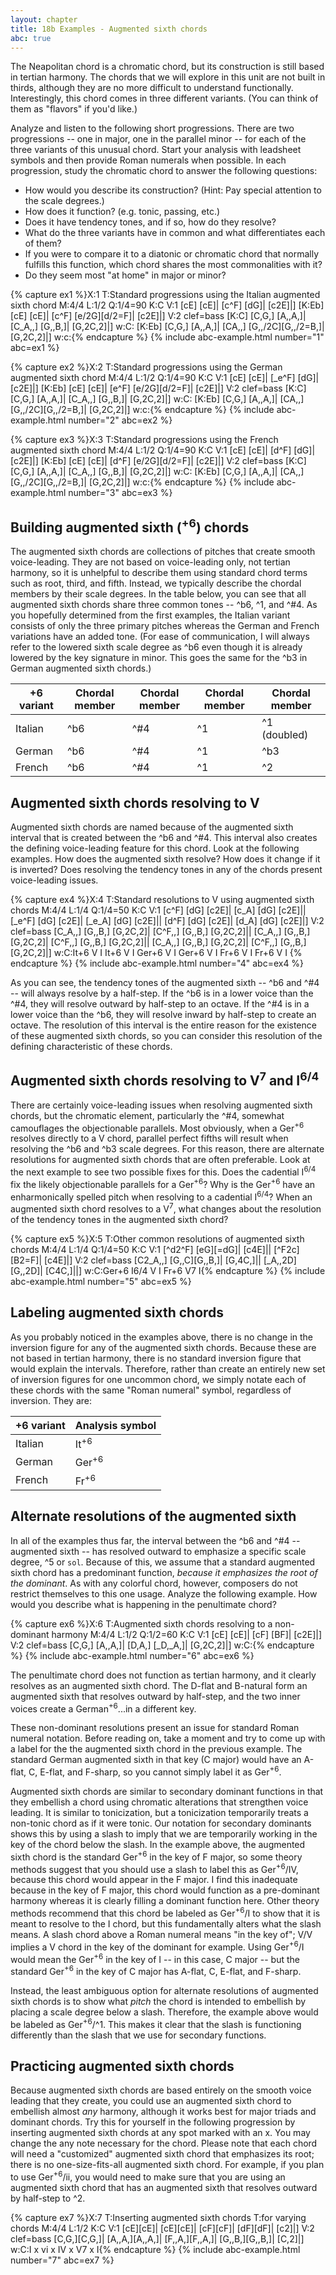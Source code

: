 ```yaml
---
layout: chapter
title: 18b Examples - Augmented sixth chords
abc: true
---
```


The Neapolitan chord is a chromatic chord, but its construction is still based in tertian harmony. The chords that we will explore in this unit are not built in thirds, although they are no more difficult to understand functionally. Interestingly, this chord comes in three different variants. (You can think of them as "flavors" if you'd like.) 

Analyze and listen to the following short progressions. There are two progressions -- one in major, one in the parallel minor -- for each of the three variants of this unusual chord. Start your analysis with leadsheet symbols and then provide Roman numerals when possible. In each progression, study the chromatic chord to answer the following questions:
- How would you describe its construction? (Hint: Pay special attention to the scale degrees.) 
- How does it function? (e.g. tonic, passing, etc.) 
- Does it have tendency tones, and if so, how do they resolve? 
- What do the three variants have in common and what differentiates each of them? 
- If you were to compare it to a diatonic or chromatic chord that normally fulfills this function, which chord shares the most commonalities with it? 
- Do they seem most "at home" in major or minor?

{% capture ex1 %}X:1
T:Standard progressions using the Italian augmented sixth chord
M:4/4
L:1/2
Q:1/4=90
K:C
V:1
[cE] [cE]| [c^F] [dG]| [c2E]|]
[K:Eb] [cE] [cE]| [c^F] [e/2G][d/2=F]| [c2E]|]
V:2 clef=bass
[K:C] [C,G,] [A,,A,]| [C_A,,] [G,,B,]| [G,2C,2]|]
w:C:
[K:Eb] [C,G,] [A,,A,]| [CA,,] [G,,/2C][G,,/2=B,]| [G,2C,2]|]
w:c:{% endcapture %}
{% include abc-example.html number="1" abc=ex1 %}

{% capture ex2 %}X:2
T:Standard progressions using the German augmented sixth chord
M:4/4
L:1/2
Q:1/4=90
K:C
V:1
[cE] [cE]| [_e^F] [dG]| [c2E]|]
[K:Eb] [cE] [cE]| [e^F] [e/2G][d/2=F]| [c2E]|]
V:2 clef=bass
[K:C] [C,G,] [A,,A,]| [C_A,,] [G,,B,]| [G,2C,2]|]
w:C:
[K:Eb] [C,G,] [A,,A,]| [CA,,] [G,,/2C][G,,/2=B,]| [G,2C,2]|]
w:c:{% endcapture %}
{% include abc-example.html number="2" abc=ex2 %}

{% capture ex3 %}X:3
T:Standard progressions using the French augmented sixth chord
M:4/4
L:1/2
Q:1/4=90
K:C
V:1
[cE] [cE]| [d^F] [dG]| [c2E]|]
[K:Eb] [cE] [cE]| [d^F] [e/2G][d/2=F]| [c2E]|]
V:2 clef=bass
[K:C] [C,G,] [A,,A,]| [C_A,,] [G,,B,]| [G,2C,2]|]
w:C:
[K:Eb] [C,G,] [A,,A,]| [CA,,] [G,,/2C][G,,/2=B,]| [G,2C,2]|]
w:c:{% endcapture %}
{% include abc-example.html number="3" abc=ex3 %}

## Building augmented sixth (<sup>+6</sup>) chords

The augmented sixth chords are collections of pitches that create smooth voice-leading. They are not based on voice-leading only, not tertian harmony, so it is unhelpful to describe them using standard chord terms such as root, third, and fifth. Instead, we typically describe the chordal members by their scale degrees. In the table below, you can see that all augmented sixth chords share three common tones -- ^b6, ^1, and ^#4. As you hopefully determined from the first examples, the Italian variant consists of only the three primary pitches whereas the German and French variations have an added tone. (For ease of communication, I will always refer to the lowered sixth scale degree as ^b6 even though it is already lowered by the key signature in minor. This goes the same for the ^b3 in German augmented sixth chords.)

+6 variant | Chordal member | Chordal member | Chordal member | Chordal member | 
 --- | --- | --- | --- | ---
Italian | ^b6 | ^#4 | ^1 | ^1 (doubled)
German | ^b6 | ^#4 | ^1 | ^b3
French | ^b6 | ^#4 | ^1 | ^2

## Augmented sixth chords resolving to V

Augmented sixth chords are named because of the augmented sixth interval that is created between the ^b6 and ^#4. This interval also creates the defining voice-leading feature for this chord. Look at the following examples. How does the augmented sixth resolve? How does it change if it is inverted? Does resolving the tendency tones in any of the chords present voice-leading issues.

{% capture ex4 %}X:4
T:Standard resolutions to V using augmented sixth chords
M:4/4
L:1/4
Q:1/4=50
K:C
V:1
[c^F] [dG] [c2E]| [c_A] [dG] [c2E]|| [_e^F] [dG] [c2E]| [_e_A] [dG] [c2E]|| [d^F] [dG] [c2E]| [d_A] [dG] [c2E]|]
V:2 clef=bass
[C_A,,] [G,,B,] [G,2C,2]| [C^F,,] [G,,B,] [G,2C,2]|| [C_A,,] [G,,B,] [G,2C,2]| [C^F,,] [G,,B,] [G,2C,2]|| [C_A,,] [G,,B,] [G,2C,2]| [C^F,,] [G,,B,] [G,2C,2]|]
w:C:It+6 V I It+6 V I Ger+6 V I Ger+6 V I Fr+6 V I Fr+6 V I
{% endcapture %}
{% include abc-example.html number="4" abc=ex4 %}

As you can see, the tendency tones of the augmented sixth -- ^b6 and ^#4 -- will always resolve by a half-step. If the ^b6 is in a lower voice than the ^#4, they will resolve outward by half-step to an octave. If the ^#4 is in a lower voice than the ^b6, they will resolve inward by half-step to create an octave. The resolution of this interval is the entire reason for the existence of these augmented sixth chords, so you can consider this resolution of the defining characteristic of these chords.

## Augmented sixth chords resolving to V<sup>7</sup> and I<sup>6/4</sup>

There are certainly voice-leading issues when resolving augmented sixth chords, but the chromatic element, particularly the ^#4, somewhat camouflages the objectionable parallels. Most obviously, when a Ger<sup>+6</sup> resolves directly to a V chord, parallel perfect fifths will result when resolving the ^b6 and ^b3 scale degrees. For this reason, there are alternate resolutions for augmented sixth chords that are often preferable. Look at the next example to see two possible fixes for this. Does the cadential I<sup>6/4</sup> fix the likely objectionable parallels for a Ger<sup>+6</sup>? Why is the Ger<sup>+6</sup> have an enharmonically spelled pitch when resolving to a cadential I<sup>6/4</sup>? When an augmented sixth chord resolves to a V<sup>7</sup>, what changes about the resolution of the tendency tones in the augmented sixth chord?

{% capture ex5 %}X:5
T:Other common resolutions of augmented sixth chords
M:4/4
L:1/4
Q:1/4=50
K:C
V:1
[^d2^F] [eG][=dG]| [c4E]|| [^F2c] [B2=F]| [c4E]|]
V:2 clef=bass
[C2_A,,] [G,,C][G,,B,]| [G,4C,]|| [_A,,2D] [G,,2D]| [C4C,]||]
w:C:Ger+6 I6/4 V I Fr+6 V7 I{% endcapture %}
{% include abc-example.html number="5" abc=ex5 %}

## Labeling augmented sixth chords

As you probably noticed in the examples above, there is no change in the inversion figure for any of the augmented sixth chords. Because these are not based in tertian harmony, there is no standard inversion figure that would explain the intervals. Therefore, rather than create an entirely new set of inversion figures for one uncommon chord, we simply notate each of these chords with the same "Roman numeral" symbol, regardless of inversion. They are:

+6 variant | Analysis symbol
 --- | ---
Italian | It<sup>+6</sup>
German | Ger<sup>+6</sup>
French | Fr<sup>+6</sup>

## Alternate resolutions of the augmented sixth

In all of the examples thus far, the interval between the ^b6 and ^#4 -- augmented sixth -- has resolved outward to emphasize a specific scale degree, ^5 or `sol`. Because of this, we assume that a standard augmented sixth chord has a predominant function, *because it emphasizes the root of the dominant*. As with any colorful chord, however, composers do not restrict themselves to this one usage. Analyze the following example. How would you describe what is happening in the penultimate chord?

{% capture ex6 %}X:6
T:Augmented sixth chords resolving to a non-dominant harmony
M:4/4
L:1/2
Q:1/2=60
K:C
V:1
[cE] [cE]| [cF] [BF]| [c2E]|]
V:2 clef=bass
[C,G,] [A,,A,]| [D,A,] [_D,_A,]| [G,2C,2]|]
w:C:{% endcapture %}
{% include abc-example.html number="6" abc=ex6 %}

The penultimate chord does not function as tertian harmony, and it clearly resolves as an augmented sixth chord. The D-flat and B-natural form an augmented sixth that resolves outward by half-step, and the two inner voices create a German<sup>+6</sup>...in a different key.

These non-dominant resolutions present an issue for standard Roman numeral notation. Before reading on, take a moment and try to come up with a label for the the augmented sixth chord in the previous example. The standard German augmented sixth in that key (C major) would have an A-flat, C, E-flat, and F-sharp, so you cannot simply label it as Ger<sup>+6</sup>.

Augmented sixth chords are similar to secondary dominant functions in that they embellish a chord using chromatic alterations that strengthen voice leading. It is similar to tonicization, but a tonicization temporarily treats a non-tonic chord as if it were tonic. Our notation for secondary dominants shows this by using a slash to imply that we are temporarily working in the key of the chord below the slash. In the example above, the augmented sixth chord is the standard Ger<sup>+6</sup> in the key of F major, so some theory methods suggest that you should use a slash to label this as Ger<sup>+6</sup>/IV, because this chord would appear in the F major. I find this inadequate because in the key of F major, this chord would function as a pre-dominant harmony whereas it is clearly filling a dominant function here. Other theory methods recommend that this chord be labeled as Ger<sup>+6</sup>/I to show that it is meant to resolve to the I chord, but this fundamentally alters what the slash means. A slash chord above a Roman numeral means "in the key of"; V/V implies a V chord in the key of the dominant for example. Using Ger<sup>+6</sup>/I would mean the Ger<sup>+6</sup> in the key of I -- in this case, C major -- but the standard Ger<sup>+6</sup> in the key of C major has A-flat, C, E-flat, and F-sharp. 

Instead, the least ambiguous option for alternate resolutions of augmented sixth chords is to show what *pitch* the chord is intended to embellish by placing a scale degree below a slash. Therefore, the example above would be labeled as Ger<sup>+6</sup>/^1. This makes it clear that the slash is functioning differently than the slash that we use for secondary functions.

## Practicing augmented sixth chords

Because augmented sixth chords are based entirely on the smooth voice leading that they create, you could use an augmented sixth chord to embellish almost *any* harmony, although it works best for major triads and dominant chords. Try this for yourself in the following progression by inserting augmented sixth chords at any spot marked with an x. You may change the any note necessary for the chord. Please note that each chord will need a "customized" augmented sixth chord that emphasizes its root; there is no one-size-fits-all augmented sixth chord. For example, if you plan to use Ger<sup>+6</sup>/ii, you would need to make sure that you are using an augmented sixth chord that has an augmented sixth that resolves outward by half-step to ^2.

{% capture ex7 %}X:7
T:Inserting augmented sixth chords
T:for varying chords
M:4/4
L:1/2
K:C
V:1
[cE][cE]| [cE][cE]| [cF][cF]| [dF][dF]| [c2]|]
V:2 clef=bass
[C,G,][C,G,]| [A,,A,][A,,A,]| [F,,A,][F,,A,]| [G,,B,][G,,B,]| [C,2]|]
w:C:I x vi x IV x V7 x I{% endcapture %}
{% include abc-example.html number="7" abc=ex7 %}